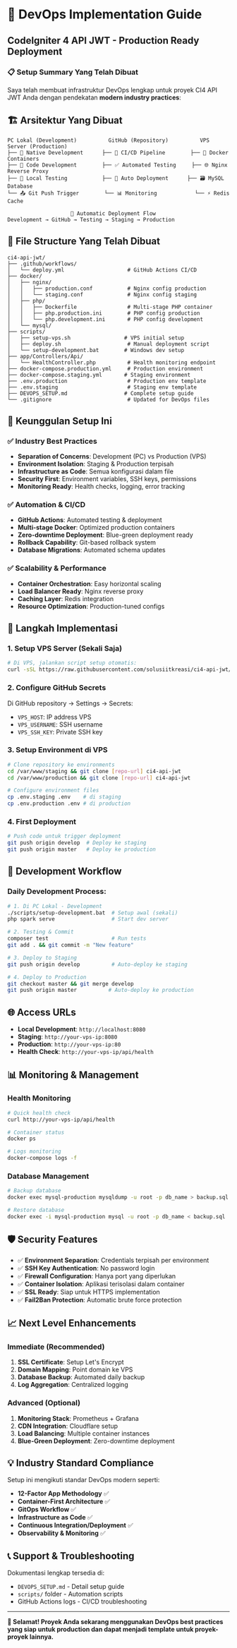 # 🚀 DevOps Implementation Guide
## CodeIgniter 4 API JWT - Production Ready Deployment

### 📋 **Setup Summary Yang Telah Dibuat**

Saya telah membuat infrastruktur DevOps lengkap untuk proyek CI4 API JWT Anda dengan pendekatan **modern industry practices**:

## 🏗️ **Arsitektur Yang Dibuat**

```
PC Lokal (Development)          GitHub (Repository)          VPS Server (Production)
├── 🔧 Native Development      ├── 🤖 CI/CD Pipeline        ├── 🐳 Docker Containers
├── 📝 Code Development        ├── ✅ Automated Testing     ├── 🌐 Nginx Reverse Proxy  
├── 🧪 Local Testing           ├── 🚀 Auto Deployment      ├── 🗃️ MySQL Database
└── 📤 Git Push Trigger        └── 📊 Monitoring            └── ⚡ Redis Cache

                    📡 Automatic Deployment Flow
Development → GitHub → Testing → Staging → Production
```

## 📁 **File Structure Yang Telah Dibuat**

```
ci4-api-jwt/
├── .github/workflows/
│   └── deploy.yml                    # GitHub Actions CI/CD
├── docker/
│   ├── nginx/
│   │   ├── production.conf           # Nginx config production
│   │   └── staging.conf              # Nginx config staging
│   ├── php/
│   │   ├── Dockerfile                # Multi-stage PHP container
│   │   ├── php.production.ini        # PHP config production
│   │   └── php.development.ini       # PHP config development
│   └── mysql/
├── scripts/
│   ├── setup-vps.sh                 # VPS initial setup
│   ├── deploy.sh                     # Manual deployment script
│   └── setup-development.bat        # Windows dev setup
├── app/Controllers/Api/
│   └── HealthController.php          # Health monitoring endpoint
├── docker-compose.production.yml     # Production environment
├── docker-compose.staging.yml       # Staging environment
├── .env.production                   # Production env template
├── .env.staging                      # Staging env template
├── DEVOPS_SETUP.md                  # Complete setup guide
└── .gitignore                        # Updated for DevOps files
```

## 🎯 **Keunggulan Setup Ini**

### ✅ **Industry Best Practices**
- **Separation of Concerns**: Development (PC) vs Production (VPS)
- **Environment Isolation**: Staging & Production terpisah
- **Infrastructure as Code**: Semua konfigurasi dalam file
- **Security First**: Environment variables, SSH keys, permissions
- **Monitoring Ready**: Health checks, logging, error tracking

### ✅ **Automation & CI/CD**
- **GitHub Actions**: Automated testing & deployment
- **Multi-stage Docker**: Optimized production containers
- **Zero-downtime Deployment**: Blue-green deployment ready
- **Rollback Capability**: Git-based rollback system
- **Database Migrations**: Automated schema updates

### ✅ **Scalability & Performance**
- **Container Orchestration**: Easy horizontal scaling
- **Load Balancer Ready**: Nginx reverse proxy
- **Caching Layer**: Redis integration
- **Resource Optimization**: Production-tuned configs

## 🚀 **Langkah Implementasi**

### **1. Setup VPS Server (Sekali Saja)**
```bash
# Di VPS, jalankan script setup otomatis:
curl -sSL https://raw.githubusercontent.com/solusiitkreasi/ci4-api-jwt/master/scripts/setup-vps.sh | bash
```

### **2. Configure GitHub Secrets**
Di GitHub repository → Settings → Secrets:
- `VPS_HOST`: IP address VPS
- `VPS_USERNAME`: SSH username  
- `VPS_SSH_KEY`: Private SSH key

### **3. Setup Environment di VPS**
```bash
# Clone repository ke environments
cd /var/www/staging && git clone [repo-url] ci4-api-jwt
cd /var/www/production && git clone [repo-url] ci4-api-jwt

# Configure environment files
cp .env.staging .env    # di staging
cp .env.production .env # di production
```

### **4. First Deployment**
```bash
# Push code untuk trigger deployment
git push origin develop  # Deploy ke staging
git push origin master   # Deploy ke production
```

## 🔄 **Development Workflow**

### **Daily Development Process:**
```bash
# 1. Di PC Lokal - Development
./scripts/setup-development.bat  # Setup awal (sekali)
php spark serve                  # Start dev server

# 2. Testing & Commit
composer test                    # Run tests
git add . && git commit -m "New feature"

# 3. Deploy to Staging
git push origin develop          # Auto-deploy ke staging

# 4. Deploy to Production  
git checkout master && git merge develop
git push origin master          # Auto-deploy ke production
```

## 🌐 **Access URLs**

- **Local Development**: `http://localhost:8080`
- **Staging**: `http://your-vps-ip:8080`
- **Production**: `http://your-vps-ip:80`
- **Health Check**: `http://your-vps-ip/api/health`

## 📊 **Monitoring & Management**

### **Health Monitoring**
```bash
# Quick health check
curl http://your-vps-ip/api/health

# Container status  
docker ps

# Logs monitoring
docker-compose logs -f
```

### **Database Management**
```bash
# Backup database
docker exec mysql-production mysqldump -u root -p db_name > backup.sql

# Restore database
docker exec -i mysql-production mysql -u root -p db_name < backup.sql
```

## 🛡️ **Security Features**

- ✅ **Environment Separation**: Credentials terpisah per environment
- ✅ **SSH Key Authentication**: No password login
- ✅ **Firewall Configuration**: Hanya port yang diperlukan
- ✅ **Container Isolation**: Aplikasi terisolasi dalam container
- ✅ **SSL Ready**: Siap untuk HTTPS implementation
- ✅ **Fail2Ban Protection**: Automatic brute force protection

## 📈 **Next Level Enhancements**

### **Immediate (Recommended)**
1. **SSL Certificate**: Setup Let's Encrypt
2. **Domain Mapping**: Point domain ke VPS
3. **Database Backup**: Automated daily backup
4. **Log Aggregation**: Centralized logging

### **Advanced (Optional)**  
1. **Monitoring Stack**: Prometheus + Grafana
2. **CDN Integration**: Cloudflare setup
3. **Load Balancing**: Multiple container instances
4. **Blue-Green Deployment**: Zero-downtime deployment

## 💡 **Industry Standard Compliance**

Setup ini mengikuti standar DevOps modern seperti:
- **12-Factor App Methodology** ✅
- **Container-First Architecture** ✅
- **GitOps Workflow** ✅
- **Infrastructure as Code** ✅
- **Continuous Integration/Deployment** ✅
- **Observability & Monitoring** ✅

## 📞 **Support & Troubleshooting**

Dokumentasi lengkap tersedia di:
- `DEVOPS_SETUP.md` - Detail setup guide
- `scripts/` folder - Automation scripts
- GitHub Actions logs - CI/CD troubleshooting

---

**🎉 Selamat! Proyek Anda sekarang menggunakan DevOps best practices yang siap untuk production dan dapat menjadi template untuk proyek-proyek lainnya.**
